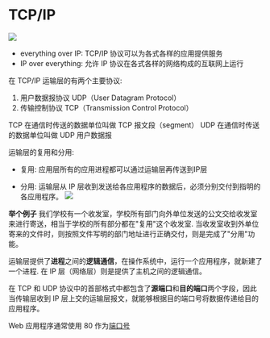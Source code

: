 # TCP/IP

![](https://gitee.com/wdq937/note-pic/raw/master/img/tcp-ip-stack.png)


- everything over IP: TCP/IP 协议可以为各式各样的应用提供服务
- IP over everything: 允许 IP 协议在各式各样的网络构成的互联网上运行


在 TCP/IP 运输层的有两个主要协议:
1. 用户数据报协议 UDP（User Datagram Protocol）
2. 传输控制协议 TCP（Transmission Control Protocol）

TCP 在通信时传送的数据单位叫做 TCP 报文段（segment）
UDP 在通信时传送的数据单位叫做 UDP 用户数据报

运输层的复用和分用:
- 复用: 应用层所有的应用进程都可以通过运输层再传送到IP层

- 分用: 运输层从 IP 层收到发送给各应用程序的数据后，必须分别交付到指明的各应用程序。
![](https://gitee.com/wdq937/note-pic/raw/master/img/2020-08-05-12-23-44.png)

**举个例子** 我们学校有一个收发室，学校所有部门向外单位发送的公文交给收发室来进行寄送，相当于学校的所有部分都在"复用"这个收发室. 当收发室收到外单位寄来的文件时，则按照文件写明的部门地址进行正确交付，则是完成了"分用"功能。

运输层提供了**进程**之间的**逻辑通信**，在操作系统中，运行一个应用程序，就新建了一个进程. 在 IP 层（网络层）则是提供了主机之间的逻辑通信。

在 TCP 和 UDP 协议中的首部格式中都包含了**源端口**和**目的端口**两个字段，因此当传输层收到 IP 层上交的运输层报文，就能够根据目的端口号将数据传递给目的应用程序。

Web 应用程序通常使用 80 作为[端口号](./../docs/TCP-IP/port.md)